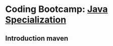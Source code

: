 
# Coding Bootcamp: [Java Specialization](https://codeandwork.github.io/courses/java-p.html)

## Introduction maven